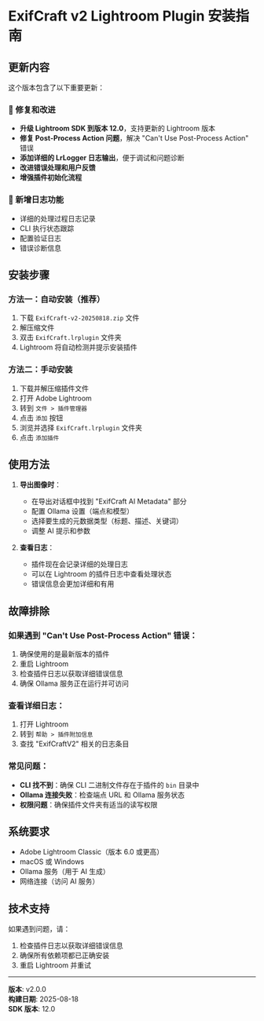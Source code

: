 # ExifCraft v2 Lightroom Plugin 安装指南

## 更新内容

这个版本包含了以下重要更新：

### 🔧 修复和改进
- **升级 Lightroom SDK 到版本 12.0**，支持更新的 Lightroom 版本
- **修复 Post-Process Action 问题**，解决 "Can't Use Post-Process Action" 错误
- **添加详细的 LrLogger 日志输出**，便于调试和问题诊断
- **改进错误处理和用户反馈**
- **增强插件初始化流程**

### 📝 新增日志功能
- 详细的处理过程日志记录
- CLI 执行状态跟踪
- 配置验证日志
- 错误诊断信息

## 安装步骤

### 方法一：自动安装（推荐）
1. 下载 `ExifCraft-v2-20250818.zip` 文件
2. 解压缩文件
3. 双击 `ExifCraft.lrplugin` 文件夹
4. Lightroom 将自动检测并提示安装插件

### 方法二：手动安装
1. 下载并解压缩插件文件
2. 打开 Adobe Lightroom
3. 转到 `文件 > 插件管理器`
4. 点击 `添加` 按钮
5. 浏览并选择 `ExifCraft.lrplugin` 文件夹
6. 点击 `添加插件`

## 使用方法

1. **导出图像时**：
   - 在导出对话框中找到 "ExifCraft AI Metadata" 部分
   - 配置 Ollama 设置（端点和模型）
   - 选择要生成的元数据类型（标题、描述、关键词）
   - 调整 AI 提示和参数

2. **查看日志**：
   - 插件现在会记录详细的处理日志
   - 可以在 Lightroom 的插件日志中查看处理状态
   - 错误信息会更加详细和有用

## 故障排除

### 如果遇到 "Can't Use Post-Process Action" 错误：
1. 确保使用的是最新版本的插件
2. 重启 Lightroom
3. 检查插件日志以获取详细错误信息
4. 确保 Ollama 服务正在运行并可访问

### 查看详细日志：
1. 打开 Lightroom
2. 转到 `帮助 > 插件附加信息`
3. 查找 "ExifCraftV2" 相关的日志条目

### 常见问题：
- **CLI 找不到**：确保 CLI 二进制文件存在于插件的 `bin` 目录中
- **Ollama 连接失败**：检查端点 URL 和 Ollama 服务状态
- **权限问题**：确保插件文件夹有适当的读写权限

## 系统要求

- Adobe Lightroom Classic（版本 6.0 或更高）
- macOS 或 Windows
- Ollama 服务（用于 AI 生成）
- 网络连接（访问 AI 服务）

## 技术支持

如果遇到问题，请：
1. 检查插件日志以获取详细错误信息
2. 确保所有依赖项都已正确安装
3. 重启 Lightroom 并重试

---

**版本**: v2.0.0  
**构建日期**: 2025-08-18  
**SDK 版本**: 12.0